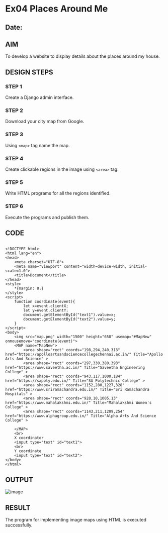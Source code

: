 # Ex04 Places Around Me
## Date: 

## AIM
To develop a website to display details about the places around my house.

## DESIGN STEPS

### STEP 1
Create a Django admin interface.

### STEP 2
Download your city map from Google.

### STEP 3
Using ```<map>``` tag name the map.

### STEP 4
Create clickable regions in the image using ```<area>``` tag.

### STEP 5
Write HTML programs for all the regions identified.

### STEP 6
Execute the programs and publish them.

## CODE
```

<!DOCTYPE html>
<html lang="en">
<head>
    <meta charset="UTF-8">
    <meta name="viewport" content="width=device-width, initial-scale=1.0">
    <title>Document</title>
</head>
<style>
    *{margin: 0;}
</style>
<script>
    function coordinate(event){
        let x=event.clientX;
        let y=event.clientY;
        document.getElementById("text1").value=x;
        document.getElementById("text2").value=y;
    }
</script>
<body>
    <img src="map.png" width="1500" height="650" usemap="#MapNew" onmousemove="coordinate(event)">
    <MAP name="MapNew">
        <area shape="rect" coords="198,294,240,313" href="https://apolloartsandsciencecollegechennai.ac.in/" Title="Apollo Arts And Science" >
        <area shape="rect" coords="297,330,380,393" href="https://www.saveetha.ac.in/" Title="Saveetha Engineering College" >
        <area shape="rect" coords="943,117,1000,184" href="https://sapoly.edu.in/" Title="SA Polytechnic College" >
        <area shape="rect" coords="1152,280,1227,328" href="https://www.sriramachandra.edu.in/" Title="Sri Ramachandra Hospitals" >
        <area shape="rect" coords="928,10,1005,13" href="https://www.mahalakshmi.edu.in/" Title="Mahalakshmi Women's College" >
        <area shape="rect" coords="1143,211,1209,254" href="https://www.alphagroup.edu.in/" Title="Alpha Arts And Science College" >

    </MAP>
    <br>
    X coordinator
    <input type="text" id="text1">
    <br>
    Y coordinate
    <input type="text" id="text2">
</body>
</html>

```

## OUTPUT
![image](https://github.com/dfghytr/NearMe/assets/138970628/be72c38c-8e2b-4f1c-b3fe-35c1d4002b2e)
## RESULT
The program for implementing image maps using HTML is executed successfully.
